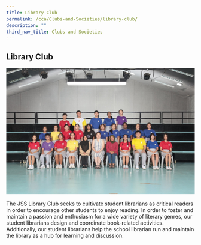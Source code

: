 ```yaml
---
title: Library Club
permalink: /cca/Clubs-and-Societies/library-club/
description: ""
third_nav_title: Clubs and Societies
---
```

## Library Club 

![](/images/JSSLC1.jpg)

The JSS Library Club seeks to cultivate student librarians as critical readers in order to encourage other students to enjoy reading. In order to foster and maintain a passion and enthusiasm for a wide variety of literary genres, our student librarians design and coordinate book-related activities. Additionally, our student librarians help the school librarian run and maintain the library as a hub for learning and discussion.

